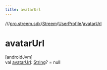 ```yaml
---
title: avatarUrl
---
```

//[<root>](../../../../index.html)/[pro.streem.sdk](../../index.html)/[Streem](../index.html)/[UserProfile](index.html)/[avatarUrl](avatar-url.html)



# avatarUrl



[androidJvm]\
val [avatarUrl](avatar-url.html): [String](https://kotlinlang.org/api/latest/jvm/stdlib/kotlin/-string/index.html)? = null




